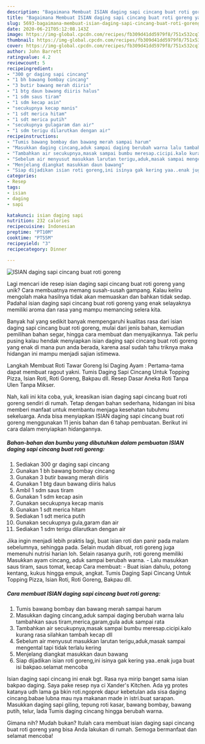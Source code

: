 ```yaml
---
description: "Bagaimana Membuat ISIAN daging sapi cincang buat roti goreng yang Bisa Manjain Lidah"
title: "Bagaimana Membuat ISIAN daging sapi cincang buat roti goreng yang Bisa Manjain Lidah"
slug: 5693-bagaimana-membuat-isian-daging-sapi-cincang-buat-roti-goreng-yang-bisa-manjain-lidah
date: 2020-06-21T05:12:08.143Z
image: https://img-global.cpcdn.com/recipes/fb309d41dd5979f8/751x532cq70/isian-daging-sapi-cincang-buat-roti-goreng-foto-resep-utama.jpg
thumbnail: https://img-global.cpcdn.com/recipes/fb309d41dd5979f8/751x532cq70/isian-daging-sapi-cincang-buat-roti-goreng-foto-resep-utama.jpg
cover: https://img-global.cpcdn.com/recipes/fb309d41dd5979f8/751x532cq70/isian-daging-sapi-cincang-buat-roti-goreng-foto-resep-utama.jpg
author: John Barrett
ratingvalue: 4.2
reviewcount: 5
recipeingredient:
- "300 gr daging sapi cincang"
- "1 bh bawang bombay cincang"
- "3 butir bawang merah diiris"
- "1 btg daun bawang diiris halus"
- "1 sdm saus tiram"
- "1 sdm kecap asin"
- "secukupnya kecap manis"
- "1 sdt merica hitam"
- "1 sdt merica putih"
- "secukupnya gulagaram dan air"
- "1 sdm terigu dilarutkan dengan air"
recipeinstructions:
- "Tumis bawang bombay dan bawang merah sampai harum"
- "Masukkan daging cincang,aduk sampai daging berubah warna lalu tambahkan saus tiram,merica,garam,gula aduk sampai rata"
- "Tambahkan air secukupnya,masak sampai bumbu meresap.cicipi.kalo kurang rasa silahkan tambah kecap dll"
- "Sebelum air menyusut masukkan larutan terigu,aduk,masak sampai mengental tapi tidak terlalu kering"
- "Menjelang diangkat masukkan daun bawang"
- "Siap dijadikan isian roti goreng,ini isinya gak kering yaa..enak juga buat isi bakpao.selamat mencoba"
categories:
- Resep
tags:
- isian
- daging
- sapi

katakunci: isian daging sapi 
nutrition: 232 calories
recipecuisine: Indonesian
preptime: "PT10M"
cooktime: "PT55M"
recipeyield: "3"
recipecategory: Dinner

---
```



![ISIAN daging sapi cincang buat roti goreng](https://img-global.cpcdn.com/recipes/fb309d41dd5979f8/751x532cq70/isian-daging-sapi-cincang-buat-roti-goreng-foto-resep-utama.jpg)

Lagi mencari ide resep isian daging sapi cincang buat roti goreng yang unik? Cara membuatnya memang susah-susah gampang. Kalau keliru mengolah maka hasilnya tidak akan memuaskan dan bahkan tidak sedap. Padahal isian daging sapi cincang buat roti goreng yang enak selayaknya memiliki aroma dan rasa yang mampu memancing selera kita.

Banyak hal yang sedikit banyak mempengaruhi kualitas rasa dari isian daging sapi cincang buat roti goreng, mulai dari jenis bahan, kemudian pemilihan bahan segar, hingga cara membuat dan menyajikannya. Tak perlu pusing kalau hendak menyiapkan isian daging sapi cincang buat roti goreng yang enak di mana pun anda berada, karena asal sudah tahu triknya maka hidangan ini mampu menjadi sajian istimewa.

Langkah Membuat Roti Tawar Goreng Isi Daging Ayam : Pertama-tama dapat membuat ragout yakni. Tumis Daging Sapi Cincang Untuk Topping Pizza, Isian Roti, Roti Goreng, Bakpau dll. Resep Dasar Aneka Roti Tanpa Ulen Tanpa Mikser.


Nah, kali ini kita coba, yuk, kreasikan isian daging sapi cincang buat roti goreng sendiri di rumah. Tetap dengan bahan sederhana, hidangan ini bisa memberi manfaat untuk membantu menjaga kesehatan tubuhmu sekeluarga. Anda bisa menyiapkan ISIAN daging sapi cincang buat roti goreng menggunakan 11 jenis bahan dan 6 tahap pembuatan. Berikut ini cara dalam menyiapkan hidangannya.

<!--inarticleads1-->

##### Bahan-bahan dan bumbu yang dibutuhkan dalam pembuatan ISIAN daging sapi cincang buat roti goreng:

1. Sediakan 300 gr daging sapi cincang
1. Gunakan 1 bh bawang bombay cincang
1. Gunakan 3 butir bawang merah diiris
1. Gunakan 1 btg daun bawang diiris halus
1. Ambil 1 sdm saus tiram
1. Gunakan 1 sdm kecap asin
1. Gunakan secukupnya kecap manis
1. Gunakan 1 sdt merica hitam
1. Sediakan 1 sdt merica putih
1. Gunakan secukupnya gula,garam dan air
1. Sediakan 1 sdm terigu dilarutkan dengan air


Jika ingin menjadi lebih praktis lagi, buat isian roti dan panir pada malam sebelumnya, sehingga pada. Selain mudah dibuat, roti goreng juga memenuhi nutrisi harian loh. Selain rasanya gurih, roti goreng memiliki Masukkan ayam cincang, aduk sampai berubah warna. - Lalu masukkan saus tiram, saus tomat, kecap Cara membuat: - Buat isian dahulu, potong kentang, kukus hingga empuk, angkat. Tumis Daging Sapi Cincang Untuk Topping Pizza, Isian Roti, Roti Goreng, Bakpau dll. 

<!--inarticleads2-->

##### Cara membuat ISIAN daging sapi cincang buat roti goreng:

1. Tumis bawang bombay dan bawang merah sampai harum
1. Masukkan daging cincang,aduk sampai daging berubah warna lalu tambahkan saus tiram,merica,garam,gula aduk sampai rata
1. Tambahkan air secukupnya,masak sampai bumbu meresap.cicipi.kalo kurang rasa silahkan tambah kecap dll
1. Sebelum air menyusut masukkan larutan terigu,aduk,masak sampai mengental tapi tidak terlalu kering
1. Menjelang diangkat masukkan daun bawang
1. Siap dijadikan isian roti goreng,ini isinya gak kering yaa..enak juga buat isi bakpao.selamat mencoba


Isian daging sapi cincang ini enak bgt. Rasa nya mirip banget sama isian bakpao daging. Saya pake resep nya ci Xander&#39;s Kitchen. Ada yg protes katanya udh lama ga bkin roti.ngoprek dapur kebetulan ada sisa daging cincang.babae lubna mau nya makanan made in istri.buat sarapan. Masukkan daging sapi giling, tepung roti kasar, bawang bombay, bawang putih, telur, lada Tumis daging cincang hingga berubah warna. 

Gimana nih? Mudah bukan? Itulah cara membuat isian daging sapi cincang buat roti goreng yang bisa Anda lakukan di rumah. Semoga bermanfaat dan selamat mencoba!
